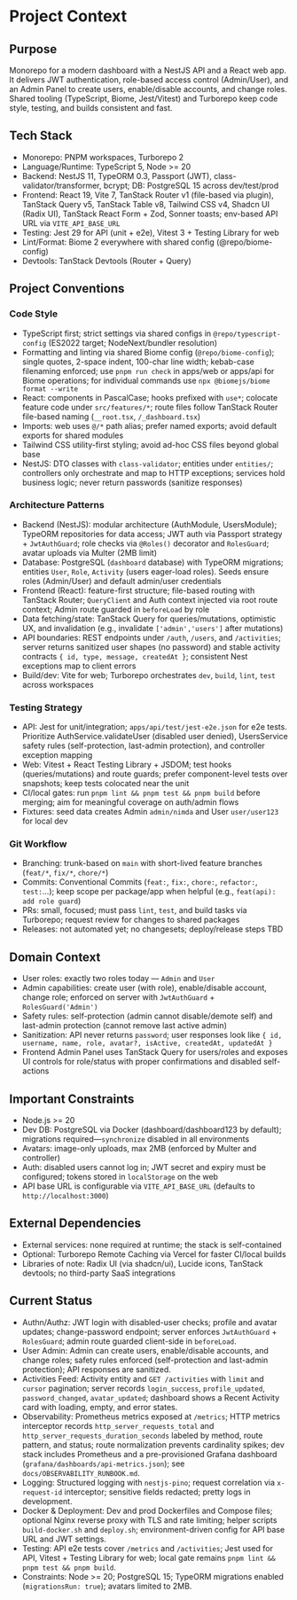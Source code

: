 # Project Context

## Purpose

Monorepo for a modern dashboard with a NestJS API and a React web app. It delivers JWT authentication, role-based access control (Admin/User), and an Admin Panel to create users, enable/disable accounts, and change roles. Shared tooling (TypeScript, Biome, Jest/Vitest) and Turborepo keep code style, testing, and builds consistent and fast.

## Tech Stack

- Monorepo: PNPM workspaces, Turborepo 2
- Language/Runtime: TypeScript 5, Node >= 20
- Backend: NestJS 11, TypeORM 0.3, Passport (JWT), class-validator/transformer, bcrypt; DB: PostgreSQL 15 across dev/test/prod
- Frontend: React 19, Vite 7, TanStack Router v1 (file-based via plugin), TanStack Query v5, TanStack Table v8, Tailwind CSS v4, Shadcn UI (Radix UI), TanStack React Form + Zod, Sonner toasts; env-based API URL via `VITE_API_BASE_URL`
- Testing: Jest 29 for API (unit + e2e), Vitest 3 + Testing Library for web
- Lint/Format: Biome 2 everywhere with shared config (@repo/biome-config)
- Devtools: TanStack Devtools (Router + Query)

## Project Conventions

### Code Style

- TypeScript first; strict settings via shared configs in `@repo/typescript-config` (ES2022 target; NodeNext/bundler resolution)
- Formatting and linting via shared Biome config (`@repo/biome-config`); single quotes, 2-space indent, 100-char line width; kebab-case filenaming enforced; use `pnpm run check` in apps/web or apps/api for Biome operations; for individual commands use `npx @biomejs/biome format --write`
- React: components in PascalCase; hooks prefixed with `use*`; colocate feature code under `src/features/*`; route files follow TanStack Router file-based naming (`__root.tsx`, `/_dashboard.tsx`)
- Imports: web uses `@/*` path alias; prefer named exports; avoid default exports for shared modules
- Tailwind CSS utility-first styling; avoid ad-hoc CSS files beyond global base
- NestJS: DTO classes with `class-validator`; entities under `entities/`; controllers only orchestrate and map to HTTP exceptions; services hold business logic; never return passwords (sanitize responses)

### Architecture Patterns

- Backend (NestJS): modular architecture (AuthModule, UsersModule); TypeORM repositories for data access; JWT auth via Passport strategy + `JwtAuthGuard`; role checks via `@Roles()` decorator and `RolesGuard`; avatar uploads via Multer (2MB limit)
- Database: PostgreSQL (`dashboard` database) with TypeORM migrations; entities `User`, `Role`, `Activity` (users eager-load roles). Seeds ensure roles (Admin/User) and default admin/user credentials
- Frontend (React): feature-first structure; file-based routing with TanStack Router; `QueryClient` and Auth context injected via root route context; Admin route guarded in `beforeLoad` by role
- Data fetching/state: TanStack Query for queries/mutations, optimistic UX, and invalidation (e.g., invalidate `['admin','users']` after mutations)
- API boundaries: REST endpoints under `/auth`, `/users`, and `/activities`; server returns sanitized user shapes (no password) and stable activity contracts `{ id, type, message, createdAt }`; consistent Nest exceptions map to client errors
- Build/dev: Vite for web; Turborepo orchestrates `dev`, `build`, `lint`, `test` across workspaces

### Testing Strategy

- API: Jest for unit/integration; `apps/api/test/jest-e2e.json` for e2e tests. Prioritize AuthService.validateUser (disabled user denied), UsersService safety rules (self-protection, last-admin protection), and controller exception mapping
- Web: Vitest + React Testing Library + JSDOM; test hooks (queries/mutations) and route guards; prefer component-level tests over snapshots; keep tests colocated near the unit
- CI/local gates: run `pnpm lint && pnpm test && pnpm build` before merging; aim for meaningful coverage on auth/admin flows
- Fixtures: seed data creates Admin `admin/nimda` and User `user/user123` for local dev

### Git Workflow

- Branching: trunk-based on `main` with short-lived feature branches (`feat/*`, `fix/*`, `chore/*`)
- Commits: Conventional Commits (`feat:`, `fix:`, `chore:`, `refactor:`, `test:`…); keep scope per package/app when helpful (e.g., `feat(api): add role guard`)
- PRs: small, focused; must pass `lint`, `test`, and build tasks via Turborepo; request review for changes to shared packages
- Releases: not automated yet; no changesets; deploy/release steps TBD

## Domain Context

- User roles: exactly two roles today — `Admin` and `User`
- Admin capabilities: create user (with role), enable/disable account, change role; enforced on server with `JwtAuthGuard` + `RolesGuard('Admin')`
- Safety rules: self-protection (admin cannot disable/demote self) and last-admin protection (cannot remove last active admin)
- Sanitization: API never returns `password`; user responses look like `{ id, username, name, role, avatar?, isActive, createdAt, updatedAt }`
- Frontend Admin Panel uses TanStack Query for users/roles and exposes UI controls for role/status with proper confirmations and disabled self-actions

## Important Constraints

- Node.js >= 20
- Dev DB: PostgreSQL via Docker (dashboard/dashboard123 by default); migrations required—`synchronize` disabled in all environments
- Avatars: image-only uploads, max 2MB (enforced by Multer and controller)
- Auth: disabled users cannot log in; JWT secret and expiry must be configured; tokens stored in `localStorage` on the web
- API base URL is configurable via `VITE_API_BASE_URL` (defaults to `http://localhost:3000`)

## External Dependencies

- External services: none required at runtime; the stack is self-contained
- Optional: Turborepo Remote Caching via Vercel for faster CI/local builds
- Libraries of note: Radix UI (via shadcn/ui), Lucide icons, TanStack devtools; no third-party SaaS integrations

## Current Status

- Authn/Authz: JWT login with disabled-user checks; profile and avatar updates; change-password endpoint; server enforces `JwtAuthGuard` + `RolesGuard`; admin route guarded client-side in `beforeLoad`.
- User Admin: Admin can create users, enable/disable accounts, and change roles; safety rules enforced (self-protection and last-admin protection); API responses are sanitized.
- Activities Feed: Activity entity and `GET /activities` with `limit` and `cursor` pagination; server records `login_success`, `profile_updated`, `password_changed`, `avatar_updated`; dashboard shows a Recent Activity card with loading, empty, and error states.
- Observability: Prometheus metrics exposed at `/metrics`; HTTP metrics interceptor records `http_server_requests_total` and `http_server_requests_duration_seconds` labeled by method, route pattern, and status; route normalization prevents cardinality spikes; dev stack includes Prometheus and a pre-provisioned Grafana dashboard (`grafana/dashboards/api-metrics.json`); see `docs/OBSERVABILITY_RUNBOOK.md`.
- Logging: Structured logging with `nestjs-pino`; request correlation via `x-request-id` interceptor; sensitive fields redacted; pretty logs in development.
- Docker & Deployment: Dev and prod Dockerfiles and Compose files; optional Nginx reverse proxy with TLS and rate limiting; helper scripts `build-docker.sh` and `deploy.sh`; environment-driven config for API base URL and JWT settings.
- Testing: API e2e tests cover `/metrics` and `/activities`; Jest used for API, Vitest + Testing Library for web; local gate remains `pnpm lint && pnpm test && pnpm build`.
- Constraints: Node >= 20; PostgreSQL 15; TypeORM migrations enabled (`migrationsRun: true`); avatars limited to 2MB.
